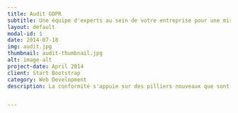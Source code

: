 ```yaml
---
title: Audit GDPR
subtitle: Une équipe d'experts au sein de votre entreprise pour une mise en conformité sans faille.
layout: default
modal-id: 1
date: 2014-07-18
img: audit.jpg
thumbnail: audit-thumbnail.jpg
alt: image-alt
project-date: April 2014
client: Start Bootstrap
category: Web Development
description: La conformité s'appuie sur des pilliers nouveaux que sont la Privacy By Design, le Privacy Impact Assesment et l'Accountability. Auditer l'organisation qui collecte des informations personnelles signifie donner un diagnostic de sa capacité à organiser la gouvernance de ces données en fonction de ces obligations. </br></br><b>Audit de traitements</b></br></br>Pour piloter la conformité, améliorer les processus et inclure la privacy dans la gouvernance de ses données, il faut être en capacité d'identifier l'ensemble des traitements qui collectent et traitent les données personnelles. Cet audit permet de récupérer une cartographie des traitements et de pouvoir ainsi en auditer la conformité.</br></br><b>Audit de vos systèmes d'informations</b></br></br>Savoir où sont les données que vous collectez nécessitent de connaître votre système d'information. Croiser cette cartographie avec celle de vos traitements est l'unique moyen de pouvoir gérer les notifications obligatoires à effectuer auprès de l'autorité de contrôle et des personnes concernées en cas de failles de sécurité.</br></br><b>Audit de vos données non structurées</b></br></br>Le règlement concerne les informations personnelles collectes en traitement et qui peuvent impacter la vie privée des personnes concernées. Ces données peuvent être rassemblées ou non, sous une forme numérique ou non. Au travers de l'audit de vos traitements, nous identifierons la majorité des données que vous collectées quelques soient les supports de collecte, de conservation, de stockages, d'archivage ou de transfert. Néanmoins, nous savons que nous ne pourrons peut être pas être exhaustif concernant les données papier. En revanche, un audit des données numériques non structurées (non organisées dans des fichiers ou applications identifiés et localisés) peut être fait. C'est une façon efficace de faire un ménage salutaire pour la conformité.


---
```

